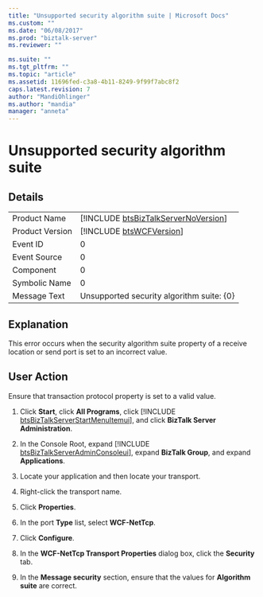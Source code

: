 ```yaml
---
title: "Unsupported security algorithm suite | Microsoft Docs"
ms.custom: ""
ms.date: "06/08/2017"
ms.prod: "biztalk-server"
ms.reviewer: ""

ms.suite: ""
ms.tgt_pltfrm: ""
ms.topic: "article"
ms.assetid: 11696fed-c3a8-4b11-8249-9f99f7abc8f2
caps.latest.revision: 7
author: "MandiOhlinger"
ms.author: "mandia"
manager: "anneta"
---
```

# Unsupported security algorithm suite
## Details  

|                 |                                                                                     |
|-----------------|-------------------------------------------------------------------------------------|
|  Product Name   | [!INCLUDE [btsBizTalkServerNoVersion](../includes/btsbiztalkservernoversion-md.md)] |
| Product Version |             [!INCLUDE [btsWCFVersion](../includes/btswcfversion-md.md)]             |
|    Event ID     |                                          0                                          |
|  Event Source   |                                          0                                          |
|    Component    |                                          0                                          |
|  Symbolic Name  |                                          0                                          |
|  Message Text   |                      Unsupported security algorithm suite: {0}                      |

## Explanation  
 This error occurs when the security algorithm suite property of a receive location or send port is set to an incorrect value.  

## User Action  
 Ensure that transaction protocol property is set to a valid value.  

1. Click <strong>Start</strong>, click <strong>All Programs</strong>, click [!INCLUDE [btsBizTalkServerStartMenuItemui](../includes/btsbiztalkserverstartmenuitemui-md.md)], and click <strong>BizTalk Server Administration</strong>.  

2. In the Console Root, expand [!INCLUDE [btsBizTalkServerAdminConsoleui](../includes/btsbiztalkserveradminconsoleui-md.md)], expand <strong>BizTalk Group</strong>, and expand  <strong>Applications</strong>.  

3. Locate your application and then locate your transport.  

4. Right-click the transport name.  

5. Click **Properties**.  

6. In the port **Type** list, select **WCF-NetTcp**.  

7. Click **Configure**.  

8. In the **WCF-NetTcp Transport Properties** dialog box, click the **Security** tab.  

9. In the **Message security** section, ensure that the values for **Algorithm suite** are correct.
